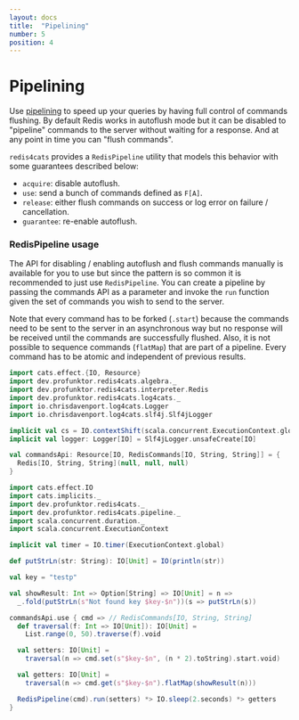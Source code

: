 ```yaml
---
layout: docs
title:  "Pipelining"
number: 5
position: 4
---
```


# Pipelining

Use [pipelining](https://redis.io/topics/pipelining) to speed up your queries by having full control of commands flushing. By default Redis works in autoflush mode but it can be disabled to "pipeline" commands to the server without waiting for a response. And at any point in time you can "flush commands".

`redis4cats` provides a `RedisPipeline` utility that models this behavior with some guarantees described below:

- `acquire`: disable autoflush.
- `use`: send a bunch of commands defined as `F[A]`.
- `release`: either flush commands on success or log error on failure / cancellation.
- `guarantee`: re-enable autoflush.

### RedisPipeline usage

The API for disabling / enabling autoflush and flush commands manually is available for you to use but since the pattern
is so common it is recommended to just use `RedisPipeline`. You can create a pipeline by passing the commands API as a parameter and invoke the `run` function given the set of commands you wish to send to the server.

Note that every command has to be forked (`.start`) because the commands need to be sent to the server in an asynchronous way but no response will be received until the commands are successfully flushed. Also, it is not possible to sequence commands (`flatMap`) that are part of a pipeline. Every command has to be atomic and independent of previous results.

```scala mdoc:invisible
import cats.effect.{IO, Resource}
import dev.profunktor.redis4cats.algebra._
import dev.profunktor.redis4cats.interpreter.Redis
import dev.profunktor.redis4cats.log4cats._
import io.chrisdavenport.log4cats.Logger
import io.chrisdavenport.log4cats.slf4j.Slf4jLogger

implicit val cs = IO.contextShift(scala.concurrent.ExecutionContext.global)
implicit val logger: Logger[IO] = Slf4jLogger.unsafeCreate[IO]

val commandsApi: Resource[IO, RedisCommands[IO, String, String]] = {
  Redis[IO, String, String](null, null, null)
}
```

```scala mdoc:silent
import cats.effect.IO
import cats.implicits._
import dev.profunktor.redis4cats._
import dev.profunktor.redis4cats.pipeline._
import scala.concurrent.duration._
import scala.concurrent.ExecutionContext

implicit val timer = IO.timer(ExecutionContext.global)

def putStrLn(str: String): IO[Unit] = IO(println(str))

val key = "testp"

val showResult: Int => Option[String] => IO[Unit] = n =>
  _.fold(putStrLn(s"Not found key $key-$n"))(s => putStrLn(s))

commandsApi.use { cmd => // RedisCommands[IO, String, String]
  def traversal(f: Int => IO[Unit]): IO[Unit] =
    List.range(0, 50).traverse(f).void

  val setters: IO[Unit] =
    traversal(n => cmd.set(s"$key-$n", (n * 2).toString).start.void)

  val getters: IO[Unit] =
    traversal(n => cmd.get(s"$key-$n").flatMap(showResult(n)))

  RedisPipeline(cmd).run(setters) *> IO.sleep(2.seconds) *> getters
}
```

